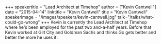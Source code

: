 +++
speakertitle = "Lead Architect at Timehop"
author = ["Kevin Cantwell"]
date = "2015-04-14"
linktitle = "Kevin Cantwell"
title = "Kevin Cantwell"
speakerimage = "/images/speakers/kevin-cantwell.jpg"
talk="/talks/what-could-go-wrong"
+++
Kevin is currently the Lead Architect at Timehop where he's been employed for the past two and-a-half years. Before that Kevin worked at Gilt City and Goldman Sachs and thinks Go gets better and better the more he uses it.
